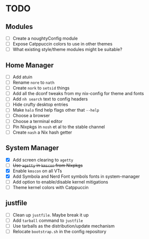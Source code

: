 # TODO

## Modules

- [ ] Create a noughtyConfig module
- [ ] Expose Catppuccin colors to use in other themes
- [ ] What existing style/theme modules might be suitable?

## Home Manager

- [ ] Add atuin
- [ ] Rename `nore` to `nath`
- [ ] Create `nork` to `setsid` things
- [ ] Add all the dconf tweaks from my nix-config for theme and fonts
- [ ] Add `nh search` text to config headers
- [ ] Hide crufty desktop entries
- [ ] Make `halo` find help flags other that `--help`
- [ ] Choose a browser
- [ ] Choose a terminal editor
- [ ] Pin Nixpkgs in `nosh` et al to the stable channel
- [ ] Create `nash` a Nix hash getter

## System Manager

- [x] Add screen clearing to `agetty`
- [ ] ~~Use `agetty` in `kmscon` from Nixpkgs~~
- [x] Enable `kmscon` on all VTs
- [x] Add Symbola and Nerd Font symbols fonts in system-manager
- [ ] Add option to enable/disable kernel mitigations
- [ ] Theme kernel colors with Catppuccin

## justfile

- [ ] Clean up `justfile`. Maybe break it up
- [ ] Add `tarball` command to `justfile`
- [ ] Use tarballs as the distribution/update mechanism
- [ ] Relocate `bootstrap.sh` in the config repository
